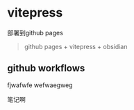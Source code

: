 # vitepress
部署到github pages
> github pages + vitepress + obsidian

## github workflows
fjwafwfe
wefwaegweg

笔记啊
